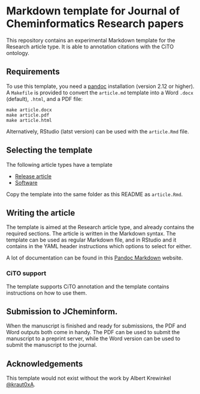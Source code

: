 # Markdown template for Journal of Cheminformatics Research papers

This repository contains an experimental Markdown template for
the Research article type. It is able to annotation citations
with the CiTO ontology.

## Requirements

To use this template, you need a [pandoc](https://github.com/jgm/pandoc/releases) installation
(version 2.12 or higher). A `Makefile` is provided to convert
the `article.md` template into a Word `.docx` (default), `.html`, and a PDF file:

```shell
make article.docx
make article.pdf
make article.html
```

Alternatively, RStudio (latst version) can be used with the `article.Rmd` file.

## Selecting the template

The following article types have a template

* [Release article](templates/research_article.Rmd)
* [Software](templates/software.Rmd)

Copy the template into the same folder as this README as `article.Rmd`.

## Writing the article

The template is aimed at the Research article type, and already
contains the required sections. The article is written in the 
Markdown syntax. The template can be used as regular Markdown file, and in RStudio
and it contains in the YAML header instructions which options to
select for either.

A lot of documentation can be found in this [Pandoc Markdown](https://rmarkdown.rstudio.com/authoring_pandoc_markdown.html)
website.


### CiTO support

The template supports CiTO annotation and the template contains
instructions on how to use them.

## Submission to JCheminform.

When the manuscript is finished and ready for submissions, the
PDF and Word outputs both come in handy. The PDF can be used
to submit the manuscript to a preprint server, while the Word
version can be used to submit the manuscript to the journal.

## Acknowledgements

This template would not exist without the work by 
Albert Krewinkel [@kraut0xA](https://twitter.com/kraut0xA).

